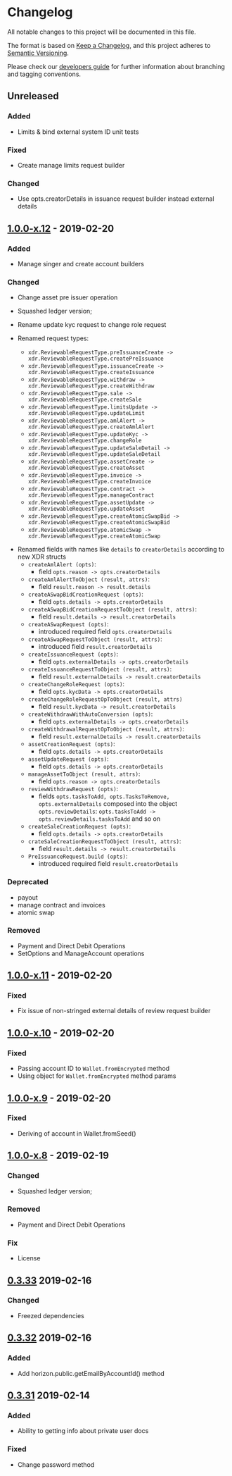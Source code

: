 # Changelog
All notable changes to this project will be documented in this file.

The format is based on [Keep a Changelog](https://keepachangelog.com/en/1.0.0/),
and this project adheres to [Semantic Versioning](https://semver.org/spec/v2.0.0.html).

Please check our [developers guide](https://gitlab.com/tokend/developers-guide)
for further information about branching and tagging conventions.

## Unreleased

### Added

- Limits & bind external system ID unit tests

### Fixed

- Create manage limits request builder

### Changed

- Use opts.creatorDetails in issuance request builder instead external details


## [1.0.0-x.12] - 2019-02-20
### Added
- Manage singer and create account builders

### Changed
- Change asset pre issuer operation
- Squashed ledger version;
- Rename update kyc request to change role request

- Renamed request types:
  - `xdr.ReviewableRequestType.preIssuanceCreate -> xdr.ReviewableRequestType.createPreIssuance`
  - `xdr.ReviewableRequestType.issuanceCreate -> xdr.ReviewableRequestType.createIssuance`
  - `xdr.ReviewableRequestType.withdraw -> xdr.ReviewableRequestType.createWithdraw`
  - `xdr.ReviewableRequestType.sale -> xdr.ReviewableRequestType.createSale`
  - `xdr.ReviewableRequestType.limitsUpdate -> xdr.ReviewableRequestType.updateLimit`
  - `xdr.ReviewableRequestType.amlAlert -> xdr.ReviewableRequestType.createAmlAlert`
  - `xdr.ReviewableRequestType.updateKyc -> xdr.ReviewableRequestType.changeRole`
  - `xdr.ReviewableRequestType.updateSaleDetail -> xdr.ReviewableRequestType.updateSaleDetail`
  - `xdr.ReviewableRequestType.assetCreate -> xdr.ReviewableRequestType.createAsset`
  - `xdr.ReviewableRequestType.invoice -> xdr.ReviewableRequestType.createInvoice`
  - `xdr.ReviewableRequestType.contract -> xdr.ReviewableRequestType.manageContract`
  - `xdr.ReviewableRequestType.assetUpdate -> xdr.ReviewableRequestType.updateAsset`
  - `xdr.ReviewableRequestType.createAtomicSwapBid -> xdr.ReviewableRequestType.createAtomicSwapBid`
  - `xdr.ReviewableRequestType.atomicSwap -> xdr.ReviewableRequestType.createAtomicSwap`

* Renamed fields with names like `details` to `creatorDetails` according to new XDR structs
    * `createAmlAlert (opts)`:
        * field `opts.reason -> opts.creatorDetails`
    * `createAmlAlertToObject (result, attrs)`:
        * field `result.reason -> result.details`
    * `createASwapBidCreationRequest (opts)`:
        * field `opts.details -> opts.creatorDetails`
    * `createASwapBidCreationRequestToObject (result, attrs)`:
        * field `result.details -> result.creatorDetails`
    * `createASwapRequest (opts)`:
        * introduced required field `opts.creatorDetails`
    * `createASwapRequestToObject (result, attrs)`:
        * introduced field `result.creatorDetails`
    * `createIssuanceRequest (opts)`:
        * field `opts.externalDetails -> opts.creatorDetails`
    * `createIssuanceRequestToObject (result, attrs)`:
        * field `result.externalDetails -> result.creatorDetails`
    * `createChangeRoleRequest (opts)`:
        * field `opts.kycData -> opts.creatorDetails`
    * `createChangeRoleRequestOpToObject (result, attrs)`
        * field `result.kycData -> result.creatorDetails`
    * `createWithdrawWithAutoConversion (opts)`:
        * field `opts.externalDetails -> opts.creatorDetails`
    * `createWithdrawalRequestOpToObject (result, attrs)`:
        * field `result.externalDetails -> result.creatorDetails`
    * `assetCreationRequest (opts)`:
        * field `opts.details -> opts.creatorDetails`
    * `assetUpdateRequest (opts)`:
        * field `opts.details -> opts.creatorDetails`
    * `manageAssetToObject (result, attrs)`:
        * field `opts.reason -> opts.creatorDetails`
    * `reviewWithdrawRequest (opts)`:
        * fields `opts.tasksToAdd, opts.TasksToRemove, opts.externalDetails`
          composed into the object `opts.reviewDetails`:
          `opts.tasksToAdd -> opts.reviewDetails.tasksToAdd` and so on
    * `createSaleCreationRequest (opts)`:
        * field `opts.details -> opts.creatorDetails`
    * `crateSaleCreationRequestToObject (result, attrs)`:
        * field `result.details -> result.creatorDetails`
    * `PreIssuanceRequest.build (opts)`:
        * introduced required field `result.creatorDetails`

### Deprecated
- payout
- manage contract and invoices
- atomic swap

### Removed
- Payment and Direct Debit Operations
- SetOptions and ManageAccount operations


## [1.0.0-x.11] - 2019-02-20
### Fixed
- Fix issue of non-stringed external details of review request builder

## [1.0.0-x.10] - 2019-02-20
### Fixed
- Passing account ID to `Wallet.fromEncrypted` method
- Using object for `Wallet.fromEncrypted` method params

## [1.0.0-x.9] - 2019-02-20
### Fixed
- Deriving of account in Wallet.fromSeed()

## [1.0.0-x.8] - 2019-02-19
### Changed
- Squashed ledger version;

### Removed
- Payment and Direct Debit Operations

### Fix
- License

## [0.3.33] 2019-02-16
### Changed
- Freezed dependencies

## [0.3.32] 2019-02-16
### Added
- Add horizon.public.getEmailByAccountId() method

## [0.3.31] 2019-02-14

### Added
- Ability to getting info about private user docs

### Fixed
- Change password method

[Unreleased]: https://github.com/tokend/new-js-sdk/compare/1.0.0-x.12...HEAD
[1.0.0-x.12]: https://github.com/tokend/new-js-sdk/compare/1.0.0-x.11...1.0.0-x.12
[1.0.0-x.11]: https://github.com/tokend/new-js-sdk/compare/1.0.0-x.10...1.0.0-x.11
[1.0.0-x.10]: https://github.com/tokend/new-js-sdk/compare/1.0.0-x.9...1.0.0-x.10
[1.0.0-x.9]: https://github.com/tokend/new-js-sdk/compare/1.0.0-x.8...1.0.0-x.9
[1.0.0-x.8]: https://github.com/tokend/new-js-sdk/compare/0.3.33...1.0.0-x.8
[0.3.33]: https://github.com/tokend/new-js-sdk/compare/0.3.32...0.3.33
[0.3.32]: https://github.com/tokend/new-js-sdk/compare/0.3.31...0.3.32
[0.3.31]: https://github.com/tokend/new-js-sdk/compare/0.3.30...0.3.31
